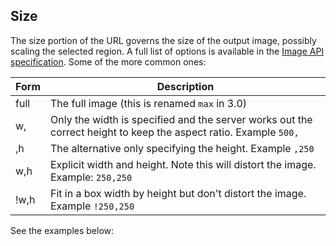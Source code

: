 ## Size

<script src="../../extras.js" >
</script>
<script src="../viewer.js" >
</script>

The size portion of the URL governs the size of the output image, possibly scaling the selected region. A full list of options is available in the [Image API specification](https://iiif.io/api/image/2.1/#size). Some of the more common ones:

| Form | Description |
| -- | -- |
| full | The full image (this is renamed `max` in 3.0) |
| w, | Only the width is specified and the server works out the correct height to keep the aspect ratio. Example `500,`|
| ,h | The alternative only specifying the height. Example `,250`|
| w,h | Explicit width and height. Note this will distort the image. Example: `250,250` |
| !w,h | Fit in a box width by height but don't distort the image. Example `!250,250`  |

See the examples below:

<div id="image_api_demo2">
</div>
<script>
   addViewer({
        div: 'image_api_demo2',
        images: [
            'https://ids.lib.harvard.edu/ids/iiif/25286607'
            ],
        sizes: [
            '500,',
            '250,',
            ',250',
            'full',
            'max',
            '250,250',
            '!250,250'
        ],
        regions: [
            'full',
            'square',
            '1000,100,3000,2000',
            '2000,3000,2000,2000',
        ],
        highlight: [
            'size'
        ]
   });
   /*
        'https://dlcs.io/iiif-img/wellcome/5/b14658197.jp2',
            'https://iiif.io/api/image/3.0/example/reference/9ee11092dfd2782634f5e8e2c87c16d5-uclamss_1841_diary_07_02',
            'https://ids.si.edu/ids/iiif/CHSDM-317E001E9E352-000001',
            'https://ids.si.edu/ids/iiif/SAAM-1930.12.50_1'

   */
</script>  
